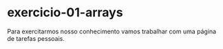# exercicio-01-arrays
Para exercitarmos nosso conhecimento vamos trabalhar com uma página de tarefas pessoais.
